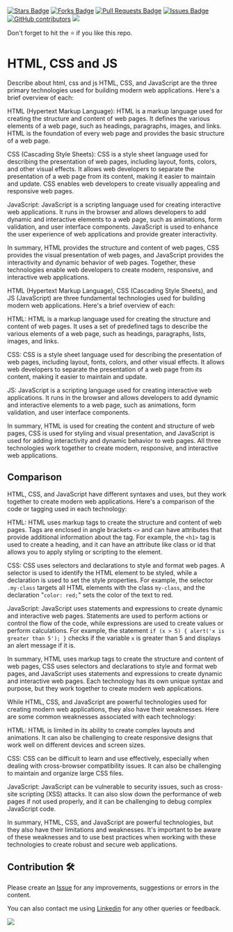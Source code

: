 <a href="https://github.com/drshahizan/learn-php/stargazers"><img src="https://img.shields.io/github/stars/drshahizan/learn-php" alt="Stars Badge"/></a>
<a href="https://github.com/drshahizan/learn-php/network/members"><img src="https://img.shields.io/github/forks/drshahizan/learn-php" alt="Forks Badge"/></a>
<a href="https://github.com/drshahizan/learn-php/pulls"><img src="https://img.shields.io/github/issues-pr/drshahizan/learn-php" alt="Pull Requests Badge"/></a>
<a href="https://github.com/drshahizan/learn-php/issues"><img src="https://img.shields.io/github/issues/drshahizan/learn-php" alt="Issues Badge"/></a>
<a href="https://github.com/drshahizan/learn-php/graphs/contributors"><img alt="GitHub contributors" src="https://img.shields.io/github/contributors/drshahizan/learn-php?color=2b9348"></a>
![](https://visitor-badge.glitch.me/badge?page_id=drshahizan/learn-php)

Don't forget to hit the :star: if you like this repo.

# HTML, CSS and JS

Describe about html, css and js
HTML, CSS, and JavaScript are the three primary technologies used for building modern web applications. Here's a brief overview of each:

HTML (Hypertext Markup Language): HTML is a markup language used for creating the structure and content of web pages. It defines the various elements of a web page, such as headings, paragraphs, images, and links. HTML is the foundation of every web page and provides the basic structure of a web page.

CSS (Cascading Style Sheets): CSS is a style sheet language used for describing the presentation of web pages, including layout, fonts, colors, and other visual effects. It allows web developers to separate the presentation of a web page from its content, making it easier to maintain and update. CSS enables web developers to create visually appealing and responsive web pages.

JavaScript: JavaScript is a scripting language used for creating interactive web applications. It runs in the browser and allows developers to add dynamic and interactive elements to a web page, such as animations, form validation, and user interface components. JavaScript is used to enhance the user experience of web applications and provide greater interactivity.

In summary, HTML provides the structure and content of web pages, CSS provides the visual presentation of web pages, and JavaScript provides the interactivity and dynamic behavior of web pages. Together, these technologies enable web developers to create modern, responsive, and interactive web applications.

HTML (Hypertext Markup Language), CSS (Cascading Style Sheets), and JS (JavaScript) are three fundamental technologies used for building modern web applications. Here's a brief overview of each:

HTML: HTML is a markup language used for creating the structure and content of web pages. It uses a set of predefined tags to describe the various elements of a web page, such as headings, paragraphs, lists, images, and links.

CSS: CSS is a style sheet language used for describing the presentation of web pages, including layout, fonts, colors, and other visual effects. It allows web developers to separate the presentation of a web page from its content, making it easier to maintain and update.

JS: JavaScript is a scripting language used for creating interactive web applications. It runs in the browser and allows developers to add dynamic and interactive elements to a web page, such as animations, form validation, and user interface components.

In summary, HTML is used for creating the content and structure of web pages, CSS is used for styling and visual presentation, and JavaScript is used for adding interactivity and dynamic behavior to web pages. All three technologies work together to create modern, responsive, and interactive web applications.

## Comparison

HTML, CSS, and JavaScript have different syntaxes and uses, but they work together to create modern web applications. Here's a comparison of the code or tagging used in each technology:

HTML: HTML uses markup tags to create the structure and content of web pages. Tags are enclosed in angle brackets `<>` and can have attributes that provide additional information about the tag. For example, the `<h1>` tag is used to create a heading, and it can have an attribute like class or id that allows you to apply styling or scripting to the element.

CSS: CSS uses selectors and declarations to style and format web pages. A selector is used to identify the HTML element to be styled, while a declaration is used to set the style properties. For example, the selector `.my-class` targets all HTML elements with the class `my-class`, and the declaration "`color: red;`" sets the color of the text to red.

JavaScript: JavaScript uses statements and expressions to create dynamic and interactive web pages. Statements are used to perform actions or control the flow of the code, while expressions are used to create values or perform calculations. For example, the statement `if (x > 5) { alert('x is greater than 5'); }` checks if the variable `x` is greater than 5 and displays an alert message if it is.

In summary, HTML uses markup tags to create the structure and content of web pages, CSS uses selectors and declarations to style and format web pages, and JavaScript uses statements and expressions to create dynamic and interactive web pages. Each technology has its own unique syntax and purpose, but they work together to create modern web applications.

While HTML, CSS, and JavaScript are powerful technologies used for creating modern web applications, they also have their weaknesses. Here are some common weaknesses associated with each technology:

HTML: HTML is limited in its ability to create complex layouts and animations. It can also be challenging to create responsive designs that work well on different devices and screen sizes.

CSS: CSS can be difficult to learn and use effectively, especially when dealing with cross-browser compatibility issues. It can also be challenging to maintain and organize large CSS files.

JavaScript: JavaScript can be vulnerable to security issues, such as cross-site scripting (XSS) attacks. It can also slow down the performance of web pages if not used properly, and it can be challenging to debug complex JavaScript code.

In summary, HTML, CSS, and JavaScript are powerful technologies, but they also have their limitations and weaknesses. It's important to be aware of these weaknesses and to use best practices when working with these technologies to create robust and secure web applications.
  
## Contribution 🛠️
Please create an [Issue](https://github.com/drshahizan/learn-php/issues) for any improvements, suggestions or errors in the content.

You can also contact me using [Linkedin](https://www.linkedin.com/in/drshahizan/) for any other queries or feedback.

![](https://visitor-badge.glitch.me/badge?page_id=drshahizan)
